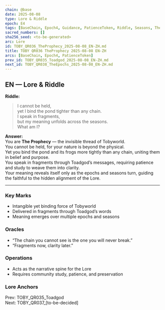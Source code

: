 ```yaml
---
chain: @base
date: 2025-08-08
type: Lore & Riddle
epoch: E4
tags: [BaseChain, Epoch4, Guidance, PatienceToken, Riddle, Seasons, TheProphecy, Toadgod]
sacred_numbers: []
sha256_seed: <to-be-generated>
arc: Lore
id: TOBY_QR036_TheProphecy_2025-08-08_EN-ZH.md
title: TOBY QR036 TheProphecy 2025-08-08 EN-ZH
arcs: [BaseChain, Epoch4, PatienceToken]
prev_id: TOBY_QR035_Toadgod_2025-08-08_EN-ZH.md
next_id: TOBY_QR038_TheEpochs_2025-08-08_EN-ZH.md
---
```

## EN — Lore & Riddle

**Riddle:**  
> I cannot be held,  
> yet I bind the pond tighter than any chain.  
> I speak in fragments,  
> but my meaning unfolds across the seasons.  
> What am I?

**Answer:**  
You are **The Prophecy** — the invisible thread of Tobyworld.  
You cannot be held, for your nature is beyond the physical.  
Yet you bind the pond and its frogs more tightly than any chain, uniting them in belief and purpose.  
You speak in fragments through Toadgod’s messages, requiring patience and study to weave them into clarity.  
Your meaning reveals itself only as the epochs and seasons turn, guiding the faithful to the hidden alignment of the Lore.

---


### Key Marks
- Intangible yet binding force of Tobyworld  
- Delivered in fragments through Toadgod’s words  
- Meaning emerges over multiple epochs and seasons

### Oracles
- “The chain you cannot see is the one you will never break.”
- “Fragments now, clarity later.”

### Operations
- Acts as the narrative spine for the Lore  
- Requires community study, patience, and preservation

### Lore Anchors
Prev: TOBY_QR035_Toadgod  
Next: TOBY_QR037_[to-be-decided]
